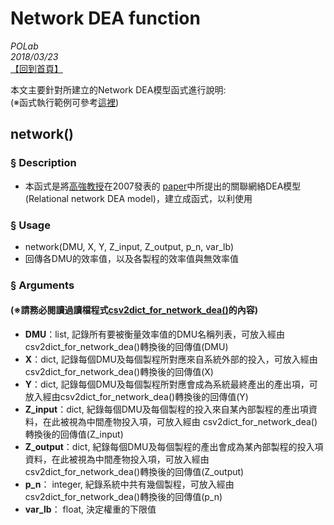 # Network DEA function

*POLab*
<br>
*2018/03/23*
<br>
[【回到首頁】](https://github.com/wurmen/DEA)

本文主要針對所建立的Network DEA模型函式進行說明: <br>
(※函式執行範例可參考[這裡](https://github.com/wurmen/DEA/blob/master/Functions/network_data%26code/Network_DEA_function_example.ipynb))


## network()

### § Description
- 本函式是將[高強教授](http://www.iim.ncku.edu.tw/files/11-1407-20368.php?Lang=zh-tw)在2007發表的
[paper](https://www.sciencedirect.com/science/article/pii/S0377221707010077)中所提出的關聯網絡DEA模型(Relational network DEA model)，建立成函式，以利使用

### § Usage
- network(DMU, X, Y, Z_input, Z_output, p_n, var_lb)
- 回傳各DMU的效率值，以及各製程的效率值與無效率值



### § Arguments 
#### (※請務必閱讀過讀檔程式[csv2dict_for_network_dea()](https://github.com/wurmen/DEA/blob/master/Functions/read_data_for_networkDEA.md)的內容)
- **DMU**：list, 記錄所有要被衡量效率值的DMU名稱列表，可放入經由csv2dict_for_network_dea()轉換後的回傳值(DMU)
- **X**：dict, 記錄每個DMU及每個製程所對應來自系統外部的投入，可放入經由csv2dict_for_network_dea()轉換後的回傳值(X)
- **Y**：dict, 記錄每個DMU及每個製程所對應會成為系統最終產出的產出項，可放入經由csv2dict_for_network_dea()轉換後的回傳值(Y)
- **Z_input**：dict, 紀錄每個DMU及每個製程的投入來自某內部製程的產出項資料，在此被視為中間產物投入項，可放入經由
csv2dict_for_network_dea()轉換後的回傳值(Z_input)
- **Z_output**：dict, 紀錄每個DMU及每個製程的產出會成為某內部製程的投入項資料，在此被視為中間產物投入項，可放入經由
csv2dict_for_network_dea()轉換後的回傳值(Z_output)
- **p_n**： integer, 紀錄系統中共有幾個製程，可放入經由csv2dict_for_network_dea()轉換後的回傳值(p_n)
- **var_lb**： float, 決定權重的下限值







